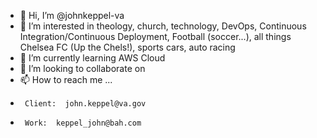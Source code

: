 - 👋 Hi, I’m @johnkeppel-va
- 👀 I’m interested in theology, church, technology, DevOps, Continuous Integration/Continuous Deployment, Football (soccer...), all things Chelsea FC (Up the Chels!), sports cars, auto racing
- 🌱 I’m currently learning AWS Cloud
- 💞️ I’m looking to collaborate on 
- 📫 How to reach me ...
-      Client:  john.keppel@va.gov
-      Work:  keppel_john@bah.com

<!---
johnkeppel-va/johnkeppel-va is a ✨ special ✨ repository because its `README.md` (this file) appears on your GitHub profile.
You can click the Preview link to take a look at your changes.
--->
